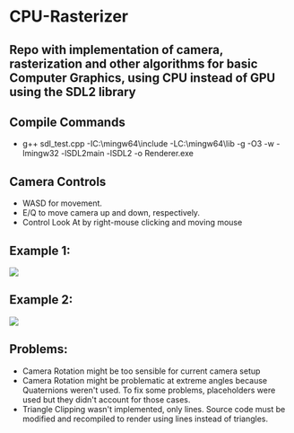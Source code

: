 # CPU-Rasterizer
## Repo with implementation of camera, rasterization and other algorithms for basic Computer Graphics, using CPU instead of GPU using the SDL2 library

## Compile Commands
- g++ sdl_test.cpp -IC:\mingw64\include -LC:\mingw64\lib -g -O3 -w -lmingw32 -lSDL2main -lSDL2 -o Renderer.exe

## Camera Controls
- WASD for movement. 
- E/Q to move camera up and down, respectively.
- Control Look At by right-mouse clicking and moving mouse

## Example 1:
![](./result1)

## Example 2:
![](./result2)


## Problems:
- Camera Rotation might be too sensible for current camera setup
- Camera Rotation might be problematic at extreme angles because Quaternions weren't used. To fix some problems, placeholders were used but they didn't account for those cases.
- Triangle Clipping wasn't implemented, only lines. Source code must be modified and recompiled to render using lines instead of triangles.
